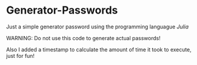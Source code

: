 # Generator-Passwords

Just a simple generator password using the programming languague <i>Julia</i>

WARNING: Do not use this code to generate actual passwords!

Also I added a timestamp to calculate the amount of time it took to execute, just for fun!
